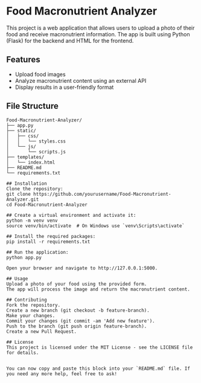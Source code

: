 # Food Macronutrient Analyzer

This project is a web application that allows users to upload a photo of their food and receive macronutrient information. The app is built using Python (Flask) for the backend and HTML for the frontend.

## Features

- Upload food images
- Analyze macronutrient content using an external API
- Display results in a user-friendly format

## File Structure

```plaintext
Food-Macronutrient-Analyzer/
├── app.py
├── static/
│   ├── css/
│   │   └── styles.css
│   └── js/
│       └── scripts.js
├── templates/
│   └── index.html
├── README.md
└── requirements.txt

## Installation
Clone the repository:
git clone https://github.com/yourusername/Food-Macronutrient-Analyzer.git
cd Food-Macronutrient-Analyzer

## Create a virtual environment and activate it:
python -m venv venv
source venv/bin/activate  # On Windows use `venv\Scripts\activate`

## Install the required packages:
pip install -r requirements.txt

## Run the application:
python app.py

Open your browser and navigate to http://127.0.0.1:5000.

## Usage
Upload a photo of your food using the provided form.
The app will process the image and return the macronutrient content.

## Contributing
Fork the repository.
Create a new branch (git checkout -b feature-branch).
Make your changes.
Commit your changes (git commit -am 'Add new feature').
Push to the branch (git push origin feature-branch).
Create a new Pull Request.

## License
This project is licensed under the MIT License - see the LICENSE file for details.


You can now copy and paste this block into your `README.md` file. If you need any more help, feel free to ask!
